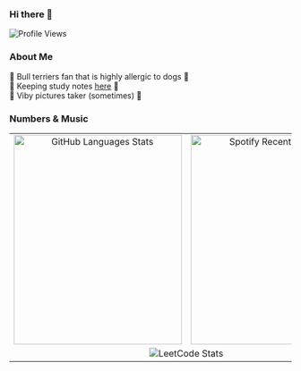 ### Hi there 👋

![Profile Views](https://komarev.com/ghpvc/?username=daverbk&color=lightgrey)

### About Me
  
🐶 Bull terriers fan that is highly allergic to dogs 🐶  
📖 Keeping study notes [here](https://daverbk.github.io/studies/) 📖  
📸 Viby pictures taker (sometimes) 📸  

### Numbers & Music

<table align="center">
  <tr>
    <td align="center">
      <img src="https://github-readme-stats.vercel.app/api/top-langs/?username=daverbk&theme=dark&langs_count=6&layout=donut-vertical&border_color=3B3B3B&text_color=CCCCCC&hide=markdown" width="300" height="375" alt="GitHub Languages Stats"/>
    </td>
    <td align="center">
      <img src="https://spotify-github-profile.kittinanx.com/api/view?uid=wi1c1ih20uab1fx1qdculgcln&cover_image=true&theme=compact&show_offline=false&background_color=121212&interchange=false" width="300" height="375" alt="Spotify Recently Played"/>
    </td>
  </tr>
  <tr>
    <td colspan="2" align="center">
      <img src="https://leetcard.jacoblin.cool/daverbk?theme=dark&font=Anybody&ext=contest" alt="LeetCode Stats"/>
    </td>
  </tr>
</table>
